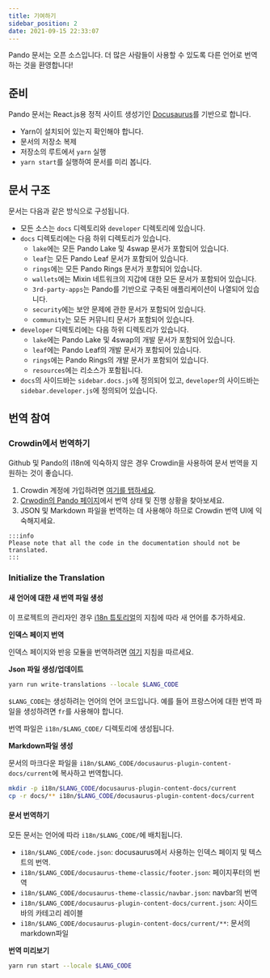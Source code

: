 ```yaml
---
title: 기여하기
sidebar_position: 2
date: 2021-09-15 22:33:07
---
```


Pando 문서는 오픈 소스입니다. 더 많은 사람들이 사용할 수 있도록 다른 언어로 번역하는 것을 환영합니다!

## 준비

Pando 문서는 React.js용 정적 사이트 생성기인 [Docusaurus](https://docusaurus.io/docs/en/latest/)를 기반으로 합니다.

- Yarn이 설치되어 있는지 확인해야 합니다.
- 문서의 저장소 복제
- 저장소의 루트에서 `yarn` 실행
- `yarn start`를 실행하여 문서를 미리 봅니다.

## 문서 구조

문서는 다음과 같은 방식으로 구성됩니다.

- 모든 소스는 `docs` 디렉토리와 `developer` 디렉토리에 있습니다.
- `docs` 디렉토리에는 다음 하위 디렉토리가 있습니다.
  - `lake`에는 모든 Pando Lake 및 4swap 문서가 포함되어 있습니다.
  - `leaf`는 모든 Pando Leaf 문서가 포함되어 있습니다.
  - `rings`에는 모든 Pando Rings 문서가 포함되어 있습니다.
  - `wallets`에는 Mixin 네트워크의 지갑에 대한 모든 문서가 포함되어 있습니다.
  - `3rd-party-apps`는 Pando를 기반으로 구축된 애플리케이션이 나열되어 있습니다.
  - `security`에는 보안 문제에 관한 문서가 포함되어 있습니다.
  - `community`는 모든 커뮤니티 문서가 포함되어 있습니다.
- `developer` 디렉토리에는 다음 하위 디렉토리가 있습니다.
  - `lake`에는 Pando Lake 및 4swap의 개발 문서가 포함되어 있습니다.
  - `leaf`에는 Pando Leaf의 개발 문서가 포함되어 있습니다.
  - `rings`에는 Pando Rings의 개발 문서가 포함되어 있습니다.
  - `resources`에는 리소스가 포함됩니다.
- `docs`의 사이드바는 `sidebar.docs.js`에 정의되어 있고, `developer`의 사이드바는 `sidebar.developer.js`에 정의되어 있습니다.

## 번역 참여

### Crowdin에서 번역하기

Github 및 Pando의 i18n에 익숙하지 않은 경우 Crowdin을 사용하여 문서 번역을 지원하는 것이 좋습니다.

1. Crowdin 계정에 가입하려면 [여기를 탭하세요](https://pando.crowdin.com/u/signup).
2. [Crwodin의 Pando 페이지](https://pando.crowdin.com/)에서 번역 상태 및 진행 상황을 찾아보세요.
3. JSON 및 Markdown 파일을 번역하는 데 사용해야 하므로 Crowdin 번역 UI에 익숙해지세요.

````mdx-code-block
:::info
Please note that all the code in the documentation should not be translated.
:::
````

### Initialize the Translation

#### 새 언어에 대한 새 번역 파일 생성

이 프로젝트의 관리자인 경우 [i18n 튜토리얼](https://docusaurus.io/docs/i18n/tutorial)의 지침에 따라 새 언어를 추가하세요.


**인덱스 페이지 번역**

인덱스 페이지와 반응 모듈을 번역하려면 [여기](https://docusaurus.io/docs/i18n/tutorial#use-the-translation-apis) 지침을 따르세요.

**Json 파일 생성/업데이트**

```bash
yarn run write-translations --locale $LANG_CODE
```

`$LANG_CODE`는 생성하려는 언어의 언어 코드입니다. 예를 들어 프랑스어에 대한 번역 파일을 생성하려면 `fr`를 사용해야 합니다.

번역 파일은 `i18n/$LANG_CODE/` 디렉토리에 생성됩니다.

**Markdown파일 생성**

문서의 마크다운 파일을 `i18n/$LANG_CODE/docusaurus-plugin-content-docs/current`에 복사하고 번역합니다.

```bash
mkdir -p i18n/$LANG_CODE/docusaurus-plugin-content-docs/current
cp -r docs/** i18n/$LANG_CODE/docusaurus-plugin-content-docs/current
```

#### 문서 번역하기

모든 문서는 언어에 따라 `i18n/$LANG_CODE/`에 배치됩니다.

- `i18n/$LANG_CODE/code.json`: docusaurus에서 사용하는 인덱스 ​​페이지 및 텍스트의 번역.
- `i18n/$LANG_CODE/docusaurus-theme-classic/footer.json`: 페이지푸터의 번역
- `i18n/$LANG_CODE/docusaurus-theme-classic/navbar.json`: navbar의 번역
- `i18n/$LANG_CODE/docusaurus-plugin-content-docs/current.json`: 사이드바의 카테고리 레이블
- `i18n/$LANG_CODE/docusaurus-plugin-content-docs/current/**`: 문서의 markdown파일

**번역 미리보기**

```bash
yarn run start --locale $LANG_CODE
```



